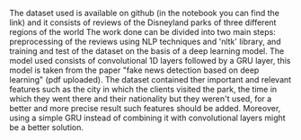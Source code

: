The dataset used is available on github (in the notebook you can find the link) and it consists of reviews of the Disneyland parks of three different regions of the world The work done can be divided into two main steps: preprocessing of the reviews using NLP techniques and 'nltk' library, and training and test of the dataset on the basis of a deep learning model. The model used consists of convolutional 1D layers followed by a GRU layer, this model is taken from the paper "fake news detection based on deep learning" (pdf uploaded). The dataset contained ther important and relevant features such as the city in which the clients visited the park, the time in which they went there and their nationality but they weren't used, for a better and more precise result such features should be added. Moreover, using a simple GRU instead of combining it with convolutional layers might be a better solution.
